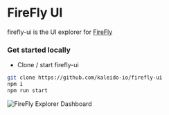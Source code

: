 # FireFly UI

firefly-ui is the UI explorer for [FireFly](https://github.com/hyperledger-labs/firefly)

### Get started locally

- Clone / start firefly-ui

```bash
git clone https://github.com/kaleido-io/firefly-ui
npm i
npm run start
```

![FireFly Explorer Dashboard](./docs/ff-dashboard.png)
